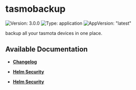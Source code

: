 # tasmobackup

![Version: 3.0.0](https://img.shields.io/badge/Version-3.0.0-informational?style=flat-square) ![Type: application](https://img.shields.io/badge/Type-application-informational?style=flat-square) ![AppVersion: "latest"](https://img.shields.io/badge/AppVersion-"latest"-informational?style=flat-square)

backup all your tasmota devices in one place.

## Available Documentation

- [**Changelog**](CHANGELOG)

- [**Helm Security**](container-security)

- [**Helm Security**](helm-security)

